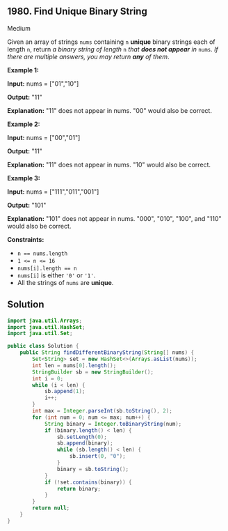 ## 1980\. Find Unique Binary String

Medium

Given an array of strings `nums` containing `n` **unique** binary strings each of length `n`, return _a binary string of length_ `n` _that **does not appear** in_ `nums`_. If there are multiple answers, you may return **any** of them_.

**Example 1:**

**Input:** nums = ["01","10"]

**Output:** "11"

**Explanation:** "11" does not appear in nums. "00" would also be correct.

**Example 2:**

**Input:** nums = ["00","01"]

**Output:** "11"

**Explanation:** "11" does not appear in nums. "10" would also be correct.

**Example 3:**

**Input:** nums = ["111","011","001"]

**Output:** "101"

**Explanation:** "101" does not appear in nums. "000", "010", "100", and "110" would also be correct.

**Constraints:**

*   `n == nums.length`
*   `1 <= n <= 16`
*   `nums[i].length == n`
*   `nums[i]` is either `'0'` or `'1'`.
*   All the strings of `nums` are **unique**.

## Solution

```java
import java.util.Arrays;
import java.util.HashSet;
import java.util.Set;

public class Solution {
    public String findDifferentBinaryString(String[] nums) {
        Set<String> set = new HashSet<>(Arrays.asList(nums));
        int len = nums[0].length();
        StringBuilder sb = new StringBuilder();
        int i = 0;
        while (i < len) {
            sb.append(1);
            i++;
        }
        int max = Integer.parseInt(sb.toString(), 2);
        for (int num = 0; num <= max; num++) {
            String binary = Integer.toBinaryString(num);
            if (binary.length() < len) {
                sb.setLength(0);
                sb.append(binary);
                while (sb.length() < len) {
                    sb.insert(0, "0");
                }
                binary = sb.toString();
            }
            if (!set.contains(binary)) {
                return binary;
            }
        }
        return null;
    }
}
```